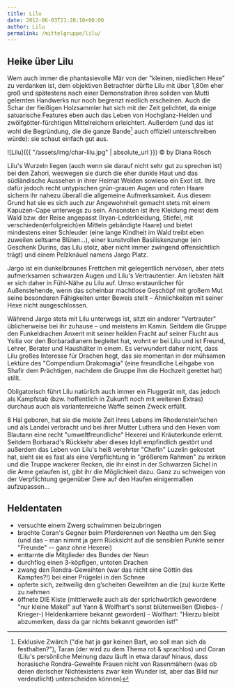 ```yaml
---
title: Lilu
date: 2012-06-03T21:28:10+00:00
author: Lilu
permalink: /mittelgruppe/lilu/
---
```


## Heike über Lilu

Wem auch immer die phantasievolle Mär von der "kleinen, niedlichen Hexe" zu verdanken ist, dem objektiven Betrachter dürfte Lilu mit über 1,80m eher groß und spätestens nach einer Demonstration ihres soliden von Mutti gelernten Handwerks nur noch begrenzt niedlich erscheinen. Auch die Schar der fleißigen Holzsammler hat sich mit der Zeit gelichtet, da einige satuarische Features eben auch das Leben von Hochglanz-Helden und zwölfgötter-fürchtigen Mittelreichern erleichtert. Außerdem (und das ist wohl die Begründung, die die ganze Bande[^ohne] auch offiziell unterschreiben würde): sie schaut einfach gut aus.

![Lilu]({{ "/assets/img/char-lilu.jpg" | absolute_url }})
© by Diana Rösch

Lilu's Wurzeln liegen (auch wenn sie darauf nicht sehr gut zu sprechen ist) bei den Zahori, weswegen sie durch die eher dunkle Haut und das südländische Aussehen in ihrer Heimat Weiden sowieso ein Exot ist. Ihre dafür jedoch recht untypischen grün-grauen Augen und roten Haare sichern ihr nahezu überall die allgemeine Aufmerksamkeit. Aus diesem Grund hat sie es sich auch zur Angewohnheit gemacht stets mit einem Kapuzen-Cape unterwegs zu sein. Ansonsten ist ihre Kleidung meist dem Wald bzw. der Reise angepasst (Iryan-Lederkleidung, Stiefel, mit verschieden(erfolgreich)en Mitteln gebändigte Haare) und bietet mindestens einer Schleuder (eine lange Kindheit im Wald treibt eben zuweilen seltsame Blüten...), einer kunstvollen Basiliskenzunge (ein Geschenk Durins, das Lilu stolz, aber nicht immer zwingend offensichtlich trägt) und einem Pelzknäuel namens Jargo Platz.

Jargo ist ein dunkelbraunes Frettchen mit gelegentlich nervösen, aber stets aufmerksamen schwarzen Augen und Lilu's Vertrautentier. Am liebsten hält er sich daher in Fühl-Nähe zu Lilu auf. Umso erstaunlicher für Außenstehende, wenn das scheinbar machtlose Geschöpf mit großem Mut seine besonderen Fähigkeiten unter Beweis stellt – Ähnlichkeiten mit seiner Hexe nicht ausgeschlossen.

Während Jargo stets mit Lilu unterwegs ist, sitzt ein anderer "Vertrauter" üblicherweise bei ihr zuhause – und meistens im Kamin. Seitdem die Gruppe den Funkeldrachen Anxerit mit seiner heiklen Fracht auf seiner Flucht aus Ysilia vor den Borbaradianern begleitet hat, wohnt er bei Lilu und ist Freund, Lehrer, Berater und Haushälter in einem. Es verwundert daher nicht, dass Lilu großes Interesse für Drachen hegt, das sie momentan in der mühsamen Lektüre des "Compendium Drakomagia" (eine freundliche Leihgabe von Shafir dem Prächtigen, nachdem die Gruppe ihm die Hochzeit gerettet hat) stillt.

Obligatorisch führt Lilu natürlich auch immer ein Fluggerät mit, das jedoch als Kampfstab (bzw. hoffentlich in Zukunft noch mit weiteren Extras) durchaus auch als variantenreiche Waffe seinen Zweck erfüllt.

8 Hal geboren, hat sie die meiste Zeit ihres Lebens im Rhodenstein’schen und als Landei verbracht und bei ihrer Mutter Luthera und den Hexen vom Blautann eine recht "umweltfreundliche" Hexerei und Kräuterkunde erlernt. Seitdem Borbarad's Rückkehr aber dieses Idyll empfindlich gestört und außerdem das Leben von Lilu's heiß verehrter "Chefin" Luzelin gekostet hat, sieht sie es fast als eine Verpflichtung in "größerem Rahmen" zu wirken und die Truppe wackerer Recken, die ihr einst in der Schwarzen Sichel in die Arme gelaufen ist, gibt ihr die Möglichkeit dazu. Ganz zu schweigen von der Verpflichtung gegenüber Dere auf den Haufen einigermaßen aufzupassen...

## Heldentaten

* versuchte einem Zwerg schwimmen beizubringen
* brachte Coran's Gegner beim Pferderennen von Neetha um den Sieg (und das – man nimmt ja gern Rücksicht auf die sensiblen Punkte seiner "Freunde" -- ganz ohne Hexerei)
* enttarnte die Mitglieder des Bundes der Neun
* durchflog einen 3-köpfigen, untoten Drachen
* zwang den Rondra-Geweihten (war das nicht eine Göttin des Kampfes?!) bei einer Prügelei in den Schnee
* opferte sich, zeitweilig den g’scheiten Geweihten an die (zu) kurze Kette zu nehmen
* öffnete DIE Kiste (mittlerweile auch als der sprichwörtlich gewordene "nur kleine Makel" auf Yann & Wolfhart's sonst blütenweißen (Diebes- / Krieger-) Heldenkarriere bekannt geworden) - Wolfhart: "Hierzu bleibt abzumerken, dass da gar nichts bekannt geworden ist!"

[^ohne]: Exklusive Zwärch ("die hat ja gar keinen Bart, wo soll man sich da festhalten?"), Taran (der wird zu dem Thema rot & sprachlos) und Coran (Lilu's persönliche Meinung dazu läuft in etwa darauf hinaus, dass horasische Rondra-Geweihte Frauen nicht von Rasenmähern (was ob deren derischer Nichtexistens zwar kein Wunder ist, aber das Bild nur verdeutlicht) unterscheiden können)
